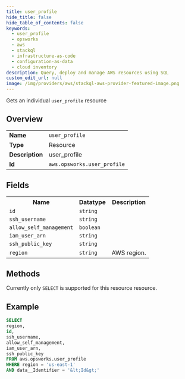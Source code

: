 ```yaml
---
title: user_profile
hide_title: false
hide_table_of_contents: false
keywords:
  - user_profile
  - opsworks
  - aws
  - stackql
  - infrastructure-as-code
  - configuration-as-data
  - cloud inventory
description: Query, deploy and manage AWS resources using SQL
custom_edit_url: null
image: /img/providers/aws/stackql-aws-provider-featured-image.png
---
```

Gets an individual <code>user_profile</code> resource

## Overview
<table><tbody>
<tr><td><b>Name</b></td><td><code>user_profile</code></td></tr>
<tr><td><b>Type</b></td><td>Resource</td></tr>
<tr><td><b>Description</b></td><td>user_profile</td></tr>
<tr><td><b>Id</b></td><td><code>aws.opsworks.user_profile</code></td></tr>
</tbody></table>

## Fields
<table><tbody>
<tr><th>Name</th><th>Datatype</th><th>Description</th></tr>
<tr><td><code>id</code></td><td><code>string</code></td><td></td></tr>
<tr><td><code>ssh_username</code></td><td><code>string</code></td><td></td></tr>
<tr><td><code>allow_self_management</code></td><td><code>boolean</code></td><td></td></tr>
<tr><td><code>iam_user_arn</code></td><td><code>string</code></td><td></td></tr>
<tr><td><code>ssh_public_key</code></td><td><code>string</code></td><td></td></tr>
<tr><td><code>region</code></td><td><code>string</code></td><td>AWS region.</td></tr>

</tbody></table>

## Methods
Currently only <code>SELECT</code> is supported for this resource resource.





## Example
```sql
SELECT
region,
id,
ssh_username,
allow_self_management,
iam_user_arn,
ssh_public_key
FROM aws.opsworks.user_profile
WHERE region = 'us-east-1'
AND data__Identifier = '&lt;Id&gt;'
```
